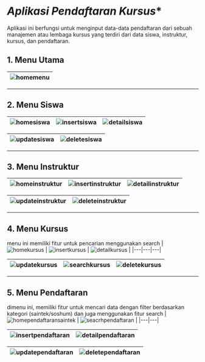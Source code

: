 # *Aplikasi Pendaftaran Kursus**

Aplikasi ini berfungsi untuk menginput data-data pendaftaran dari sebuah manajemen atau lembaga kursus yang terdiri dari data siswa, instruktur, kursus, dan pendaftaran.



## **1. Menu Utama**
| ![homemenu](https://github.com/user-attachments/assets/6afece94-7e2c-43fd-b88f-1410fc8688ec) |
|---|

---

## **2. Menu Siswa**
| ![homesiswa](https://github.com/user-attachments/assets/60d7fc88-b291-4e6d-a1a0-7ba7961a4ff3) | ![insertsiswa](https://github.com/user-attachments/assets/5be86896-0042-4f08-99b1-861cf7f315f6) | ![detailsiswa](https://github.com/user-attachments/assets/9f23dc7c-5343-45d1-934b-00ad36a6309a) |
|---|---|---|

| ![updatesiswa](https://github.com/user-attachments/assets/50dece36-4e2f-405a-bcf3-e983231c3f13) | ![deletesiswa](https://github.com/user-attachments/assets/3971574d-c79c-4e2e-bb07-dbe3b2d5abb1) |
|---|---|

---

## **3. Menu Instruktur**
| ![homeinstruktur](https://github.com/user-attachments/assets/dcc77d5f-7480-41cf-9b97-8f1c4f33fe99) | ![insertinstruktur](https://github.com/user-attachments/assets/962cac45-d6ee-44c6-9d70-0681bbfad700) | ![detailinstruktur](https://github.com/user-attachments/assets/db0c5b1f-dbb7-4531-8819-a29b99c57174) |
|---|---|---|

| ![updateinstruktur](https://github.com/user-attachments/assets/40093b4b-b47c-4f99-ba48-6d897ded9d2e) | ![deleteinstruktur](https://github.com/user-attachments/assets/c184ab6a-1185-495f-9367-dbc1cb17a565) |
|---|---|

---

## **4. Menu Kursus**
menu ini memiliki fitur untuk pencarian menggunakan search
| ![homekursus](https://github.com/user-attachments/assets/4c380160-1f97-4f52-a3fe-7c49de55711f) | ![insertkursus](https://github.com/user-attachments/assets/8dc90b85-6e53-4527-a769-2055deb57218) | ![detailkursus](https://github.com/user-attachments/assets/72bfbd62-1c64-4d9b-aee0-7e30deb8633a) |
|---|---|---|

| ![updatekursus](https://github.com/user-attachments/assets/41dc0d11-59de-4c64-80fc-5b509937d193) | ![searchkursus](https://github.com/user-attachments/assets/d9373148-ea4b-4b6f-a176-34d57873a87e) | ![deletekursus](https://github.com/user-attachments/assets/a7094b82-2a9e-41a2-b47c-979b17c9a543) |
|---|---|---|

---

## **5. Menu Pendaftaran**
dimenu ini, memiliki fitur untuk mencari data dengan filter berdasarkan kategori (saintek/soshum) dan juga menggunakan fitur search
| ![homependaftaransaintek](https://github.com/user-attachments/assets/e87d215c-aec1-47ca-92ba-976e4989474e) | ![seacrhpendaftaran](https://github.com/user-attachments/assets/92690bf9-5c1c-4dda-b3ed-a4f72df4999b) |
|---|---|

| ![insertpendaftaran](https://github.com/user-attachments/assets/2076f591-9af8-4e32-b8ec-da2bff3b6cf2) | ![detailpendaftaran](https://github.com/user-attachments/assets/b11d38f3-9982-477d-9f89-979d35d1a15a) |
|---|---|

| ![updatependaftaran](https://github.com/user-attachments/assets/5959fdbd-b62b-43b5-9c6d-24330c3e659a) | ![deletependaftaran](https://github.com/user-attachments/assets/cd22d6d8-80ae-4c20-8913-77494720c6f9) |
|---|---|
